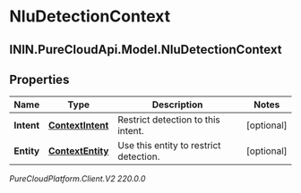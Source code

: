 # NluDetectionContext

## ININ.PureCloudApi.Model.NluDetectionContext

## Properties

|Name | Type | Description | Notes|
|------------ | ------------- | ------------- | -------------|
| **Intent** | [**ContextIntent**](ContextIntent) | Restrict detection to this intent. | [optional] |
| **Entity** | [**ContextEntity**](ContextEntity) | Use this entity to restrict detection. | [optional] |



_PureCloudPlatform.Client.V2 220.0.0_

